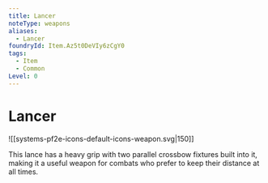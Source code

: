 ```yaml
---
title: Lancer
noteType: weapons
aliases:
  - Lancer
foundryId: Item.Az5t0DeVIy6zCgY0
tags:
  - Item
  - Common
Level: 0
---
```


# Lancer
![[systems-pf2e-icons-default-icons-weapon.svg|150]]

This lance has a heavy grip with two parallel crossbow fixtures built into it, making it a useful weapon for combats who prefer to keep their distance at all times.

